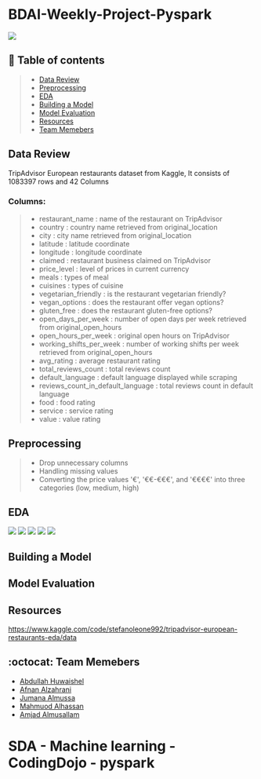 # BDAI-Weekly-Project-Pyspark


<img src="https://drive.google.com/uc?export=view&id=13Mel-yO67So16PUPu3yFasJmweaOjq7P"/>

## :round_pushpin: Table of contents
> * [Data Review](#)
> * [Preprocessing](#)
> * [EDA](#)
> * [Building a Model ](#)
> * [Model Evaluation](#)
> * [Resources](#)
> * [Team Memebers](#octocatteam-memebers)

## Data Review
TripAdvisor European restaurants dataset from Kaggle, It consists of  1083397 rows and 42 Columns

### Columns:
> * restaurant_name : name of the restaurant on TripAdvisor 
> * country : country name retrieved from original_location
> * city : city name retrieved from original_location
> * latitude : latitude coordinate
> * longitude : longitude coordinate
> * claimed : restaurant business claimed on TripAdvisor
> * price_level : level of prices in current currency 
> * meals : types of meal
> * cuisines : types of cuisine
> * vegetarian_friendly : is the restaurant vegetarian friendly?
> * vegan_options : does the restaurant offer vegan options?
> * gluten_free : does the restaurant gluten-free options?
> * open_days_per_week : number of open days per week retrieved from original_open_hours
> * open_hours_per_week : original open hours on TripAdvisor
> * working_shifts_per_week : number of working shifts per week retrieved from original_open_hours
> * avg_rating : average restaurant rating
> * total_reviews_count : total reviews count
> * default_language : default language displayed while scraping
> * reviews_count_in_default_language : total reviews count in default language
> * food : food rating
> * service : service rating
> * value : value rating

## Preprocessing
> * Drop unnecessary columns 
> * Handling  missing values
> * Converting the price values '€', '€€-€€€', and '€€€€' into three categories (low, medium, high)
## EDA
<img src="https://drive.google.com/uc?export=view&id=15pjmJ7CgEdmza2wwwukV1P1Pi72c-eEq"/>

<img src="https://drive.google.com/uc?export=view&id=1IW2R1--_yYVGVoWkHfcLkkkgB-6UBcvP"/>

<img src="https://drive.google.com/uc?export=view&id=1QQTA1pji8twzj-LMitY953kj7C5f7quw"/>

<img src="https://drive.google.com/uc?export=view&id=1pngt_BAD0q4eb8Li9G9n_tnip1-qoLok"/>

<img src="https://drive.google.com/uc?export=view&id=1L-xvmNjdEuVm0w_3xuEHFXM-vxShrqrP"/>


## Building a Model 

## Model Evaluation

## Resources

https://www.kaggle.com/code/stefanoleone992/tripadvisor-european-restaurants-eda/data

## :octocat:	Team Memebers

- [Abdullah Huwaishel](https://github.com/hush966)
- [Afnan Alzahrani](https://github.com/AfnanAlzahrani)
- [Jumana Almussa](https://github.com/jumana0)
- [Mahmuod Alhassan](https://github.com/alhassanm)
- [Amjad Almusallam](https://github.com/ASM650)



# SDA - Machine learning - CodingDojo - pyspark 

